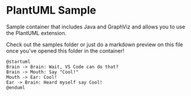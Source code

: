 # PlantUML Sample

Sample container that includes Java and GraphViz and allows you to use the PlantUML extension.  

Check out the samples folder or just do a markdown preview on this file once you've opened this folder in the container!

```plantuml
@startuml
Brain -> Brain: Wait, VS Code can do that?
Brain -> Mouth: Say "Cool!"
Mouth -> Ear: Cool!
Ear -> Brain: Heard myself say Cool!
@enduml
````